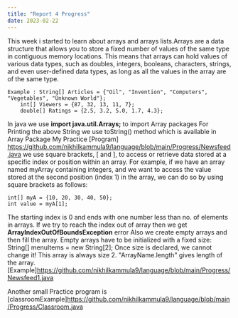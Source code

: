 ```yaml
---
title: "Report 4 Progress"
date: 2023-02-22
---
```

This week i started to learn about arrays and arrays lists.Arrays are a data structure that allows you to store a fixed number of values of the same type in contiguous memory locations. This means that arrays can hold values of various data types, such as doubles, integers, booleans, characters, strings, and even user-defined data types, as long as all the values in the array are of the same type.
```
Example : String[] Articles = {"Oil", "Invention", "Computers", "Vegetables", "Unknown World"};
    int[] Viewers = {87, 32, 13, 11, 7};
    double[] Ratings = {2.5, 3.2, 5.0, 1.7, 4.3};
```
In java we use **import java.util.Arrays;** to import Array packages
For Printing the above String we use toString() method which is available in Array Package
My Practice [Program] https://github.com/nikhilkammula9/language/blob/main/Progress/Newsfeed.java
we use square brackets, [ and ], to access or retrieve data stored at a specific index or position within an array.
For example, if we have an array named myArray containing integers, and we want to access the value stored at the second position (index 1) in the array, we can do so by using square brackets as follows:
```
int[] myA = {10, 20, 30, 40, 50};
int value = myA[1];
```
The starting index is 0 and ends with one number less than no. of elements in arrays.
If we try to reach the index out of array then we get **ArrayIndexOutOfBoundsException** error
Also we create empty arrays and then fill the array. Empty arrays have to be initialized with a fixed size:
String[] menuItems = new String[2];
Once size is declared, we cannot change it! This array is always size 2.
"ArrayName.length" gives length of the array.
[Example]https://github.com/nikhilkammula9/language/blob/main/Progress/Newsfeed1.java

Another small Practice program is [classroomExample]https://github.com/nikhilkammula9/language/blob/main/Progress/Classroom.java

